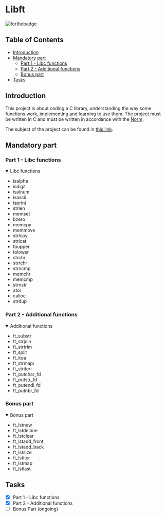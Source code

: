 # Libft

[![forthebadge](https://forthebadge.com/images/badges/made-with-c.svg)](https://forthebadge.com)

## Table of Contents

- [Introduction](#introduction)
- [Mandatory part](#mandatory-part)
  - [Part 1 - Libc functions](#part-1---libc-functions)
  - [Part 2 - Additional functions](#part-2---additional-functions)
  - [Bonus part](#bonus-part)
- [Tasks](#tasks)

## Introduction

This project is about coding a C library, understanding the way some functions work, implementing and learning to use them. The project must be written in C and must be written in accordance with the [Norm](https://github.com/42School/norminette).

The subject of the project can be found in [this link](https://raw.githubusercontent.com/angelamcosta/libft/main/en.subject.pdf).

## Mandatory part

### Part 1 - Libc functions

<details open>
<summary> Libc functions </summary>

- isalpha
- isdigit
- isalnum
- isascii
- isprint
- strlen
- memset
- bzero
- memcpy
- memmove
- strlcpy
- strlcat
- toupper
- tolower
- strchr
- strrchr
- strncmp
- memchr
- memcmp
- strnstr
- atoi
- calloc
- strdup

</details>

### Part 2 - Additional functions

<details open>
<summary> Additional functions </summary>

- ft_substr
- ft_strjoin
- ft_strtrim
- ft_split
- ft_itoa
- ft_strmapi
- ft_striteri
- ft_putchar_fd
- ft_putstr_fd
- ft_putendl_fd
- ft_putnbr_fd

</details>

### Bonus part

<details open>
<summary> Bonus part </summary>

- ft_lstnew
- ft_lstdelone
- ft_lstclear
- ft_lstadd_front
- ft_lstadd_back
- ft_lstsize
- ft_lstiter
- ft_lstmap
- ft_lstlast

</details>

## Tasks

- [X] Part 1 - Libc functions
- [x] Part 2 - Additional functions
- [ ] Bonus Part (ongoing)
